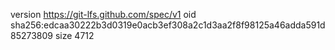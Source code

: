 version https://git-lfs.github.com/spec/v1
oid sha256:edcaa30222b3d0319e0acb3ef308a2c1d3aa2f8f98125a46adda591d85273809
size 4712
